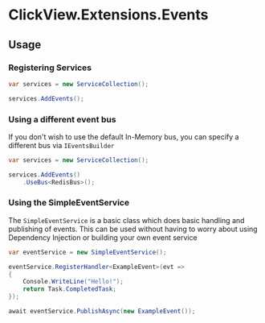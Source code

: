 # ClickView.Extensions.Events


## Usage

### Registering Services

```cs
var services = new ServiceCollection();

services.AddEvents();
```

### Using a different event bus

If you don't wish to use the default In-Memory bus, you can specify a different bus via `IEventsBuilder`

```cs
var services = new ServiceCollection();

services.AddEvents()
    .UseBus<RedisBus>();
```



### Using the SimpleEventService

The `SimpleEventService` is a basic class which does basic handling and publishing of events. This can be used without having to worry about using Dependency Injection or building your own event service

```cs
var eventService = new SimpleEventService();

eventService.RegisterHandler<ExampleEvent>(evt => 
{
    Console.WriteLine("Hello!");
    return Task.CompletedTask;
});

await eventService.PublishAsync(new ExampleEvent());
```